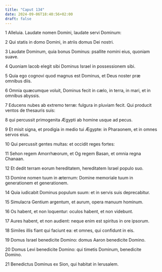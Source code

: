 ```yaml
---
title: "Caput 134"
date: 2024-09-06T18:40:56+02:00
draft: false
---
```




1 Alleluia. Laudate nomen Domini, laudate servi Dominum:

2 Qui statis in domo Domini, in atriis domus Dei nostri.

3 Laudate Dominum, quia bonus Dominus: psallite nomini eius, quoniam suave.

4 Quoniam Iacob elegit sibi Dominus Israel in possessionem sibi.

5 Quia ego cognovi quod magnus est Dominus, et Deus noster præ omnibus diis.

6 Omnia quæcumque voluit, Dominus fecit in cælo, in terra, in mari, et in omnibus abyssis.

7 Educens nubes ab extremo terræ: fulgura in pluviam fecit. Qui producit ventos de thesauris suis:

8 qui percussit primogenita Ægypti ab homine usque ad pecus.

9 Et misit signa, et prodigia in medio tui Ægypte: in Pharaonem, et in omnes servos eius.

10 Qui percussit gentes multas: et occidit reges fortes:

11 Sehon regem Amorrhæorum, et Og regem Basan, et omnia regna Chanaan.

12 Et dedit terram eorum hereditatem, hereditatem Israel populo suo.

13 Domine nomen tuum in æternum: Domine memoriale tuum in generationem et generationem.

14 Quia iudicabit Dominus populum suum: et in servis suis deprecabitur.

15 Simulacra Gentium argentum, et aurum, opera manuum hominum.

16 Os habent, et non loquentur: oculos habent, et non videbunt.

17 Aures habent, et non audient: neque enim est spiritus in ore ipsorum.

18 Similes illis fiant qui faciunt ea: et omnes, qui confidunt in eis.

19 Domus Israel benedicite Domino: domus Aaron benedicite Domino.

20 Domus Levi benedicite Domino: qui timetis Dominum, benedicite Domino.

21 Benedictus Dominus ex Sion, qui habitat in Ierusalem.

